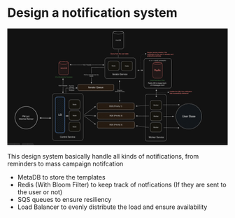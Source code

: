 # Design a notification system

![Arch 1](../../Images/Notification/notification-system.png)

This design system basically handle all kinds of notifications, from reminders to mass campaign notifcation

- MetaDB to store the templates
- Redis (With Bloom Filter) to keep track of notfications (If they are sent to the user or not)
- SQS queues to ensure resiliency
- Load Balancer to evenly distribute the load and ensure availability
